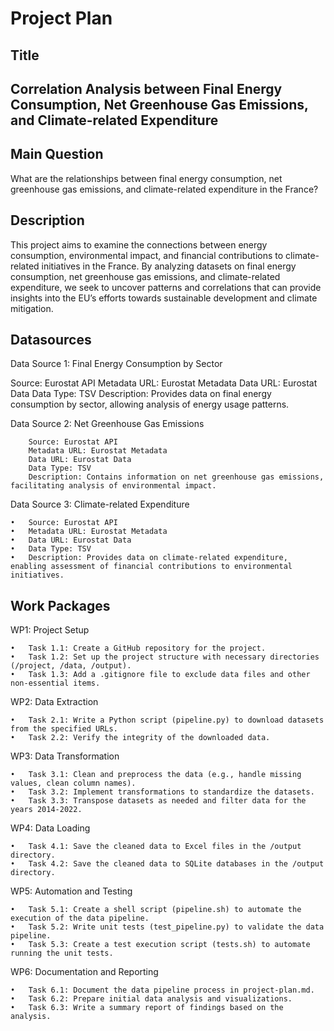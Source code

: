 # Project Plan

## Title
<!-- Give your project a short title. -->
## Correlation Analysis between Final Energy Consumption, Net Greenhouse Gas Emissions, and Climate-related Expenditure

## Main Question

<!-- Think about one main question you want to answer based on the data. -->
What are the relationships between final energy consumption, net greenhouse gas emissions, and climate-related expenditure in the France?

## Description

<!-- Describe your data science project in max. 200 words. Consider writing about why and how you attempt it. -->
This project aims to examine the connections between energy consumption, environmental impact, and financial contributions to climate-related initiatives in the France. By analyzing datasets on final energy consumption, net greenhouse gas emissions, and climate-related expenditure, we seek to uncover patterns and correlations that can provide insights into the EU’s efforts towards sustainable development and climate mitigation.

## Datasources

<!-- Describe each datasources you plan to use in a section. Use the prefic "DatasourceX" where X is the id of the datasource. -->


Data Source 1: Final Energy Consumption by Sector

Source: Eurostat API
Metadata URL: Eurostat Metadata
Data URL: Eurostat Data
Data Type: TSV
Description: Provides data on final energy consumption by sector, allowing analysis of energy usage patterns.

Data Source 2: Net Greenhouse Gas Emissions

		Source: Eurostat API
		Metadata URL: Eurostat Metadata
		Data URL: Eurostat Data
		Data Type: TSV
		Description: Contains information on net greenhouse gas emissions, facilitating analysis of environmental impact.

Data Source 3: Climate-related Expenditure

	•	Source: Eurostat API
	•	Metadata URL: Eurostat Metadata
	•	Data URL: Eurostat Data
	•	Data Type: TSV
	•	Description: Provides data on climate-related expenditure, enabling assessment of financial contributions to environmental initiatives.

## Work Packages

WP1: Project Setup

	•	Task 1.1: Create a GitHub repository for the project.
	•	Task 1.2: Set up the project structure with necessary directories (/project, /data, /output).
	•	Task 1.3: Add a .gitignore file to exclude data files and other non-essential items.

WP2: Data Extraction

	•	Task 2.1: Write a Python script (pipeline.py) to download datasets from the specified URLs.
	•	Task 2.2: Verify the integrity of the downloaded data.

WP3: Data Transformation

	•	Task 3.1: Clean and preprocess the data (e.g., handle missing values, clean column names).
	•	Task 3.2: Implement transformations to standardize the datasets.
	•	Task 3.3: Transpose datasets as needed and filter data for the years 2014-2022.

WP4: Data Loading

	•	Task 4.1: Save the cleaned data to Excel files in the /output directory.
	•	Task 4.2: Save the cleaned data to SQLite databases in the /output directory.

WP5: Automation and Testing

	•	Task 5.1: Create a shell script (pipeline.sh) to automate the execution of the data pipeline.
	•	Task 5.2: Write unit tests (test_pipeline.py) to validate the data pipeline.
	•	Task 5.3: Create a test execution script (tests.sh) to automate running the unit tests.

WP6: Documentation and Reporting

	•	Task 6.1: Document the data pipeline process in project-plan.md.
	•	Task 6.2: Prepare initial data analysis and visualizations.
	•	Task 6.3: Write a summary report of findings based on the analysis.



